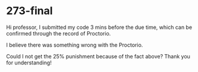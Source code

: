 # 273-final

Hi professor, I submitted my code 3 mins before the due time, which can be confirmed through the record of Proctorio. 

I believe there was something wrong with the Proctorio.

Could I not get the 25% punishment because of the fact above? Thank you for understanding!
